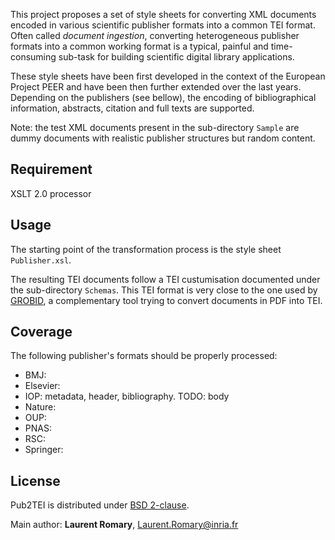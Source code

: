 This project proposes a set of style sheets for converting XML documents encoded in various scientific publisher formats into a common TEI format. Often called _document ingestion_, converting heterogeneous publisher formats into a common working format is a typical, painful and time-consuming sub-task for building scientific digital library applications.

These style sheets have been first developed in the context of the European Project PEER and have been then further extended over the last years. Depending on the publishers (see bellow), the encoding of bibliographical information, abstracts, citation and full texts are supported. 

Note: the test XML documents present in the sub-directory ```Sample``` are dummy documents with realistic publisher structures but random content.

## Requirement

XSLT 2.0 processor

## Usage

The starting point of the transformation process is the style sheet ```Publisher.xsl```.

The resulting TEI documents follow a TEI custumisation documented under the sub-directory ```Schemas```. This TEI format is very close to the one used by [GROBID](https://github.com/kermitt2/grobid), a complementary tool trying to convert documents in PDF into TEI. 

## Coverage

The following publisher's formats should be properly processed: 
- BMJ: 
- Elsevier: 
- IOP: metadata, header, bibliography. TODO: body 
- Nature: 
- OUP:  
- PNAS: 
- RSC: 
- Springer: 

## License

Pub2TEI is distributed under [BSD 2-clause](https://opensource.org/licenses/BSD-2-Clause). 

Main author: __Laurent Romary__, Laurent.Romary@inria.fr